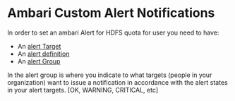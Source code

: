 # Ambari Custom Alert Notifications

In order to set an ambari Alert for HDFS quota for user you need to have:
* An [alert Target](/alert-targets.md)
* An [alert definition](/alert-definitions.md)
* An [alert Group](/alert-dispatching.md)

In the alert group is where you indicate to what targets (people in your organization) want to issue a notification in accordance with the alert states in your alert targets. [OK, WARNING, CRITICAL, etc]
